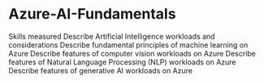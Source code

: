 # Azure-AI-Fundamentals
Skills measured
Describe Artificial Intelligence workloads and considerations
Describe fundamental principles of machine learning on Azure
Describe features of computer vision workloads on Azure
Describe features of Natural Language Processing (NLP) workloads on Azure
Describe features of generative AI workloads on Azure

